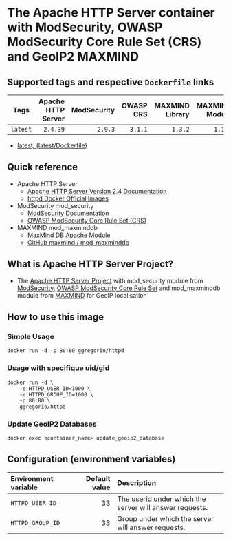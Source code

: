 # The Apache HTTP Server container with ModSecurity, OWASP ModSecurity Core Rule Set (CRS) and GeoIP2 MAXMIND

## Supported tags and respective `Dockerfile` links

| Tags     | Apache HTTP Server | ModSecurity | OWASP CRS | MAXMIND Library | MAXMIND Module |
| :------: | -----------------: | ----------: | --------: | --------------: | -------------: |
| `latest` | `2.4.39`           | `2.9.3`     | `3.1.1`   | `1.3.2`         | `1.1.0`        |


* [latest, (latest/Dockerfile)](https://github.com/GeorgioLPB/docker-httpd/blob/master/Dockerfile)

## Quick reference

* Apache HTTP Server
  * [Apache HTTP Server Version 2.4 Documentation](http://httpd.apache.org/docs/2.4/)
  * [httpd Docker Official Images](https://hub.docker.com/_/httpd)
* ModSecurity mod_security
  * [ModSecurity Documentation](http://modsecurity.org/documentation.html)
  * [OWASP ModSecurity Core Rule Set (CRS)](https://github.com/SpiderLabs/owasp-modsecurity-crs)
* MAXMIND mod_maxminddb
  * [MaxMind DB Apache Module](http://maxmind.github.io/mod_maxminddb/)
  * [GitHub maxmind / mod_maxminddb](https://github.com/maxmind/mod_maxminddb)

## What is Apache HTTP Server Project?

* The [Apache HTTP Server Project](http://httpd.apache.org/) with mod_security module from [ModSecurity](http://modsecurity.org/), [OWASP ModSecurity Core Rule Set](https://github.com/SpiderLabs/owasp-modsecurity-crs) and mod_maxminddb module from [MAXMIND](https://www.maxmind.com/) for GeoIP localisation

## How to use this image

### Simple Usage

	docker run -d -p 80:80 ggregorio/httpd

### Usage with specifique uid/gid

```
docker run -d \
	-e HTTPD_USER_ID=1000 \
	-e HTTPD_GROUP_ID=1000 \
	-p 80:80 \
	ggregorio/httpd
```

### Update GeoIP2 Databases

	docker exec <container_name> update_geoip2_database

## Configuration (environment variables)

| Environment variable | Default value | Description                                             |
| :------------------- | ------------: | :------------------------------------------------------ |
| `HTTPD_USER_ID`      | 33            | The userid under which the server will answer requests. |
| `HTTPD_GROUP_ID`     | 33            | Group under which the server will answer requests.      |
